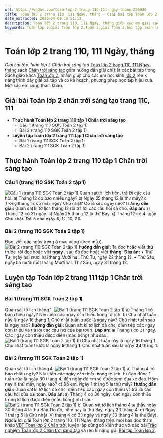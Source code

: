 ```yaml
---
url: https://vndoc.com/toan-lop-2-trang-110-111-ngay-thang-256936
title: Toán lớp 2 trang 110, 111 Ngày, tháng - Giải bài tập Toán lớp 2 Chân trời sáng tạo - VnDoc.com
date_extracted: 2025-04-08 19:51:13
description: Toán lớp 2 trang 110, 111 Ngày, tháng giúp các em giải các bài tập Toán lớp 2 trong SGK Chân trời sáng tạo một cách chi tiết và khoa học nhất.
keywords: Toán lớp 2,Giải Toán lớp 2,Toán 2,giải Toán 2,bài tập toán lớp 2,toan lop 2,toán lớp 2 tập 1,toán lớp 2 tập 2,toán 2 tập 1,toán 2 tập 2,học toán lớp 2,toán lớp 2 sách Chân trời,toán lớp 2 chân trời sáng tạo,Sách giáo khoa lớp 2 Chân trời sáng tạo,Toán lớp 2 trang 110 chân trời sáng tạo,Toán lớp 2 trang 111 chân trời sáng tạo,Ngày giờ,Toán lớp 2 Ngày giờ,Toán lớp 2 trang 110
---
```


# Toán lớp 2 trang 110, 111 Ngày, tháng
 _Giải bài tập Toán lớp 2 Chân trời sáng tạo_
[Toán lớp 2 trang 110, 111 Ngày, thán](<https://vndoc.com/toan-lop-2-trang-110-111-ngay-thang-256936>)g sách [Chân trời sáng tạo](<https://vndoc.com/bo-sach-chan-troi-sang-tao-lop-2-232825>) gồm hướng dẫn giải chi tiết các bài tập trong Sách giáo khoa [Toán lớp 2](<https://vndoc.com/toan-lop2> "Toán lớp 2"), nhằm giúp cho các em học sinh [lớp 2](<https://vndoc.com/tai-lieu-hoc-tap-lop2>) rèn kĩ năng trình bày giải bài tập và có kế hoạch, phương pháp học tập hiệu quả. Mời các em cùng tham khảo.
## **Giải bài Toán lớp 2 chân trời sáng tạo trang 110, 111**
  * **Thực hành Toán lớp 2 trang 110 tập 1 Chân trời sáng tạo**
    * Câu 1 \(trang 110 SGK Toán 2 tập 1\)
    * Bài 2 \(trang 110 SGK Toán 2 tập 1\)
  * **Luyện tập Toán lớp 2 trang 111 tập 1 Chân trời sáng tạo**
    * Bài 1 \(trang 111 SGK Toán 2 tập 1\)
    * Bài 2 \(trang 111 SGK Toán 2 tập 1\)

## 
## Thực hành Toán lớp 2 trang 110 tập 1 Chân trời sáng tạo
### Câu 1 \(trang 110 SGK Toán 2 tập 1\)
![Câu 1 \(trang 110 SGK Toán 2 tập 1\)](https://i.vdoc.vn/data/image/2022/02/21/toan-lop-2-trang-110-111-ngay-thang-1.jpg)
Quan sát tờ lịch trên, trả lời các câu hỏi:
a\) Tháng 12 có bao nhiêu ngày?
b\) Ngày 25 tháng 12 là thứ mấy?
c\) Trong tháng 12 có mấy ngày Chủ nhật? Đó là các ngày nào?
**Hướng dẫn giải:**
Quan sát kĩ tờ lịch tháng 12 rồi trả lời các câu hỏi đã cho.
**Đáp án:**
a\) Tháng 12 có 31 ngày.
b\) Ngày 25 tháng 12 là thứ Bảy.
c\) Tháng 12 có 4 ngày Chủ nhật. Đó là các ngày 5, 12, 19, 26.
### Bài 2 \(trang 110 SGK Toán 2 tập 1\)
Đọc, viết các ngày trong ô màu vàng \(theo mẫu\).
![Bài 2 \(trang 110 SGK Toán 2 tập 1\)](https://i.vdoc.vn/data/image/2022/02/21/toan-lop-2-trang-110-111-ngay-thang-2.jpg)
**Hướng dẫn giải:**
Ta đọc hoặc viết **thứ** trước, rồi đọc hoặc viết **ngày** , sau đó đọc hoặc viết **tháng.**
**Đáp án:**
• Thứ Tư, ngày hai mươi hai tháng Mười hai.
Thứ Tư, ngày 22 tháng 12.
• Thứ Sáu, ngày ba mươi mốt tháng Mười hai.
Thứ Sáu, ngày 31 tháng 12.
## **Luyện tập Toán lớp 2 trang 111 tập 1 Chân trời sáng tạo**
### Bài 1 \(trang 111 SGK Toán 2 tập 1\)
Quan sát tờ lịch tháng 1.
![Bài 1 \(trang 111 SGK Toán 2 tập 1\)](https://i.vdoc.vn/data/image/2022/02/21/toan-lop-2-trang-110-111-ngay-thang-3.jpg)
a\) Tháng 1 có bao nhiêu ngày?
Nêu tiếp các ngày còn thiếu trong tờ lịch.
b\) Chủ nhật tuần này là ngày 16 tháng 1.
Chủ nhật tuần trước là ngày nào?
Chủ nhật tuần sau là ngày nào?
**Hướng dẫn giải:**
Quan sát kĩ tờ lịch đã cho, điền tiếp các ngày còn thiếu và trả lời các câu hỏi của bài toán.
**Đáp án:**
a\) Tháng 1 có 31 ngày.
Các ngày còn thiếu được điền \(màu hồng\) như sau:
![Bài 1 \(trang 111 SGK Toán 2 tập 1\)](https://i.vdoc.vn/data/image/2022/02/21/toan-lop-2-trang-110-111-ngay-thang-4.jpg)
b\) Chủ nhật tuần này là ngày 16 tháng 1.
Chủ nhật tuần trước là ngày **9** tháng **1**.
Chủ nhật tuần sau là ngày **23** tháng **1**.
### Bài 2 \(trang 111 SGK Toán 2 tập 1\)
Quan sát tờ lịch tháng 4.
![Bài 1 \(trang 111 SGK Toán 2 tập 1\)](https://i.vdoc.vn/data/image/2022/02/21/toan-lop-2-trang-110-111-ngay-thang-6.jpg)
a\) Tháng 4 có bao nhiêu ngày?
Nêu tiếp các ngày còn thiếu trong tờ lịch.
b\) Còn đúng 1 tuần nữa là ngày 30 tháng 4, đến ngày đó em sẽ được xem đua xe đạp.
Hôm nay là thứ mấy, ngày nào?
c\) Đố em.
Ngày 1 tháng 5 là thứ mấy?
**Hướng dẫn giải:**
Quan sát kĩ tờ lịch đã cho, điền tiếp các ngày còn thiếu và trả lời các câu hỏi của bài toán.
**Đáp án:**
a\) Tháng 4 có 30 ngày.
Các ngày còn thiếu trong tờ lịch được điền \(màu hồng\) như sau:
![Bài 2 \(trang 111 SGK Toán 2 tập 1\)](https://i.vdoc.vn/data/image/2022/02/21/toan-lop-2-trang-110-111-ngay-thang-7.jpg)
b\) Quan sát tờ lịch tháng 4 ta thấy ngày 30 tháng 4 là thứ Bảy.
Do đó, hôm nay là thứ Bảy, ngày 23 tháng 4.
c\) Ngày 1 tháng 5 là Chủ nhật \(Vì tháng 4 có 30 ngày và ngày 30 tháng 4 là thứ Bảy\).
Ngoài lời giải [Toán lớp 2 trang 110, 111 Ngày, tháng](<https://vndoc.com/toan-lop-2-trang-110-111-ngay-thang-256936>) trên, mời bạn đọc tham khảo [VBT Toán lớp 2 Chân trời](<https://vndoc.com/vo-bai-tap-toan-lop-2-chan-troi-sang-tao> "VBT Toán lớp 2 Chân trời"), luyện tập củng cố kiến thức với các bài [Trắc nghiệm Toán lớp 2 Chân trời sáng tạo](<https://vndoc.com/trac-nghiem-toan-lop-2-chan-troi-sang-tao> "Trắc nghiệm Toán lớp 2 Chân trời sáng tạo") và rèn kĩ năng giải [Bài tập Toán lớp 2](<https://vndoc.com/bai-tap-toan-lop2> "Bài tập Toán lớp 2").
